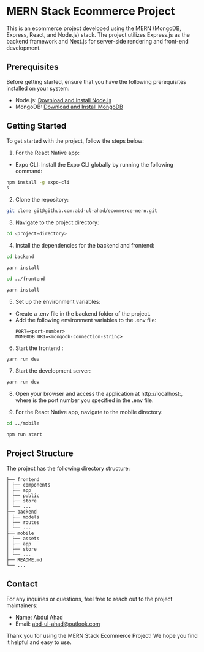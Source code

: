 # MERN Stack Ecommerce Project

This is an ecommerce project developed using the MERN (MongoDB, Express, React, and Node.js) stack. The project utilizes Express.js as the backend framework and Next.js for server-side rendering and front-end development.

## Prerequisites

Before getting started, ensure that you have the following prerequisites installed on your system:

- Node.js: [Download and Install Node.js](https://nodejs.org/en/download/)
- MongoDB: [Download and Install MongoDB](https://www.mongodb.com/try/download/community)

## Getting Started

To get started with the project, follow the steps below:

1. For the React Native app:

- Expo CLI: Install the Expo CLI globally by running the following command:

```bash
npm install -g expo-cli
s
```

2. Clone the repository:

```bash
git clone git@github.com:abd-ul-ahad/ecommerce-mern.git
```

3. Navigate to the project directory:

```bash
cd <project-directory>

```

4. Install the dependencies for the backend and frontend:

```bash
cd backend
```

```bash
yarn install
```

```bash
cd ../frontend
```

```bash
yarn install
```

5. Set up the environment variables:

- Create a .env file in the backend folder of the project.
- Add the following environment variables to the .env file:
  ```
  PORT=<port-number>
  MONGODB_URI=<mongodb-connection-string>
  ```

6. Start the frontend :

```BASH
yarn run dev
```

7. Start the development server:

```bash
yarn run dev
```

8. Open your browser and access the application at http://localhost:<port-number>, where <port-number> is the port number you specified in the .env file.

9. For the React Native app, navigate to the mobile directory:

```bash
cd ../mobile
```

```bash
npm run start
```

## Project Structure

The project has the following directory structure:

```
├── frontend
│ ├── components
│ ├── app
│ ├── public
│ ├── store
│ └── ...
├── backend
│ ├── models
│ ├── routes
│ └── ...
├── mobile
│ ├── assets
│ ├── app
│ ├── store
│ └── ...
├── README.md
└── ...
```

## Contact

For any inquiries or questions, feel free to reach out to the project maintainers:

- Name: Abdul Ahad
- Email: abd-ul-ahad@outlook.com

Thank you for using the MERN Stack Ecommerce Project! We hope you find it helpful and easy to use.
